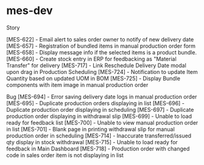 # mes-dev

Story

[MES-622] - Email alert to sales order owner to notify of new delivery date
[MES-657] - Registration of bundled items in manual production order form
[MES-658] - Display message info if the selected items is a product bundle.
[MES-660] - Create stock entry in ERP for feedbacking as "Material Transfer" for delivery
[MES-717] - Link Reschedule Delivery Date modal upon drag in Production Scheduling
[MES-724] - Notification to update Item Quantity based on updated UOM in BOM
[MES-725] - Display Bundle components with item image in manual production order

Bug
[MES-694] - Error saving delivery date logs in manual production order
[MES-695] - Duplicate production orders displaying in list
[MES-696] - Duplicate production order displaying in scheduling
[MES-697] - Duplicate production order displaying in withdrawal slip
[MES-699] - Unable to load ready for feedback list
[MES-700] - Unable to view manual production order in list
[MES-701] - Blank page in printing withdrawal slip for manual production order in scheduling
[MES-714] - Inaccurate transferred/issued qty display in stock withdrawal
[MES-715] - Unable to load ready for feedback in Main Dashboard
[MES-718] - Production order with changed code in sales order item is not displaying in list
